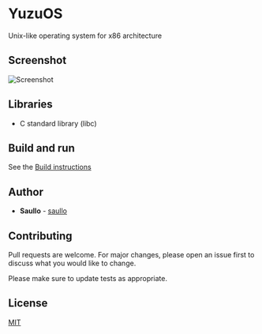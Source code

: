 # YuzuOS

Unix-like operating system for x86 architecture

## Screenshot

![Screenshot](https://github.com/yuzuos/yuzuos/blob/main/meta/print-0.png)

## Libraries

* C standard library (libc)

## Build and run

See the [Build instructions](https://github.com/yuzuos/yuzuos/blob/main/docs/build.md)

## Author

* **Saullo** - [saullo](https://github.com/saullo)

## Contributing
Pull requests are welcome. For major changes, please open an issue first to discuss what you would like to change.

Please make sure to update tests as appropriate.

## License
[MIT](https://choosealicense.com/licenses/mit/)
